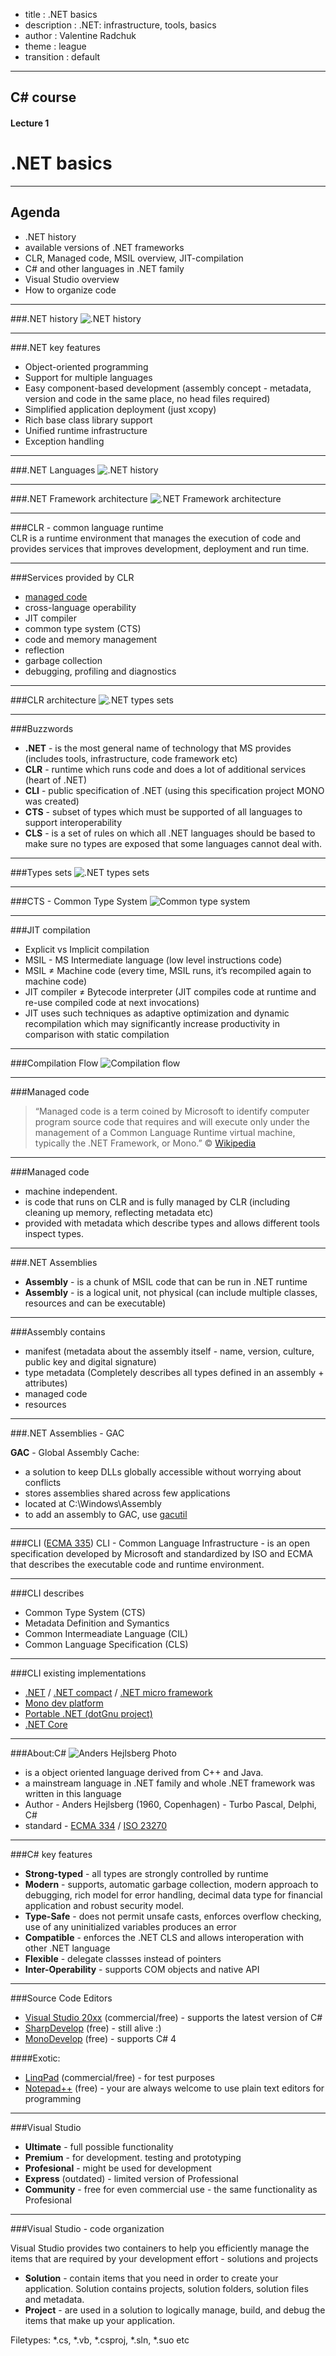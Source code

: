 - title : .NET basics
- description : .NET: infrastructure, tools, basics
- author : Valentine Radchuk
- theme : league
- transition : default

***
## C# course
#### Lecture 1
# .NET basics

***
## Agenda
- .NET history
- available versions of .NET frameworks 
- CLR, Managed code, MSIL overview, JIT-compilation
- C# and other languages in .NET family
- Visual Studio overview
- How to organize code

***
###.NET history
![.NET history](images/dotNet_history.png)

***
###.NET key features
- Object-oriented programming
- Support for multiple languages
- Easy component-based development (assembly concept - metadata, version and code in the same place, no head files required)
- Simplified application deployment (just xcopy)
- Rich base class library support
- Unified runtime infrastructure
- Exception handling

---
###.NET Languages
![.NET history](images/LangCloud.png)

***
###.NET Framework architecture
![.NET Framework architecture](images/dotNet_FW_architecture.png)

***
###CLR - common language runtime   
 CLR is a runtime environment that manages the execution of code and provides services that improves development, deployment and run time.

---
###Services provided by CLR   
- <a href="https://msdn.microsoft.com/en-us/library/windows/desktop/bb318664%28v=vs.85%29.aspx">managed code</a>
- cross-language operability
- JIT compiler
- common type system (CTS)
- code and memory management
- reflection
- garbage collection
- debugging, profiling and diagnostics

---
###CLR architecture
![.NET types sets](images/CLR_Architecture.png)

***
###Buzzwords

- **.NET** - is the most general name of technology that MS provides (includes tools, infrastructure, code framework etc)
- **CLR** - runtime which runs code and does a lot of additional services (heart of .NET)
- **CLI** - public specification of .NET (using this specification project MONO was created)
- **CTS** - subset of types which must be supported of all languages to support interoperability
- **CLS** - is a set of rules on which all .NET languages should be based to make sure no types are exposed that some languages cannot deal with.

---
###Types sets
![.NET types sets](images/buzzwords.png)

---
###CTS - Common Type System
![Common type system](images/CTS.png)

***
###JIT compilation
- Explicit vs Implicit compilation
- MSIL - MS Intermediate language (low level instructions code)
- MSIL ≠ Machine code (every time, MSIL runs, it’s recompiled again to machine code)
- JIT compiler ≠ Bytecode interpreter (JIT compiles code at runtime and re-use compiled code at next invocations)
- JIT uses such techniques as adaptive optimization and dynamic recompilation which may significantly increase productivity in comparison with static compilation

---
###Compilation Flow
![Compilation flow](images/CompillationFlow.png)

***
###Managed code

>“Managed code is a term coined by Microsoft to identify computer program source code that requires and will execute only under 
>the management of a Common Language Runtime virtual machine, typically the .NET Framework, or Mono.” 
>© <a href="www.wikipedia.org">Wikipedia</a>   

---
###Managed code
 - machine independent.
 - is code that runs on CLR and is fully managed by CLR (including cleaning up memory, reflecting metadata etc)
 - provided with metadata which describe types and allows different tools inspect types.

***
###.NET Assemblies
- **Assembly** - is a chunk of MSIL code that can be run in .NET runtime
- **Assembly** - is a logical unit, not physical (can include multiple classes, resources and can be executable)   

---
###Assembly contains 
- manifest (metadata about the assembly itself - name, version, culture, public key and digital signature)
- type metadata (Completely describes all types defined in an assembly + attributes)
- managed code
- resources   

---
###.NET Assemblies - GAC

**GAC** - Global Assembly Cache:
- a solution to keep DLLs globally accessible without worrying about conflicts   
- stores assemblies shared across few applications
- located at C:\Windows\Assembly
- to add an assembly to GAC, use <a href="https://msdn.microsoft.com/en-us/library/ex0ss12c%28v=vs.110%29.aspx">gacutil</a>

***
###CLI (<a href="http://www.ecma-international.org/publications/standards/Ecma-335.htm">ECMA 335</a>)
CLI - Common Language Infrastructure - is an open specification developed by Microsoft and standardized by ISO and ECMA that describes the executable code and runtime environment.

---
###CLI describes
- Common Type System (CTS)
- Metadata Definition and Symantics
- Common Intermeadiate Language (CIL)
- Common Language Specification (CLS)

---
###CLI existing implementations
- <a href="https://github.com/Microsoft/dotnet">.NET</a> / <a href="https://msdn.microsoft.com/en-us/library/f44bbwa1%28v=vs.90%29.aspx">.NET compact</a> / <a href="https://netmf.codeplex.com/">.NET micro framework</a>
- <a href="http://www.mono-project.com/">Mono dev platform</a>
- <a href="http://www.gnu.org/software/dotgnu/">Portable .NET (dotGnu project)</a>
- <a href="https://github.com/dotnet/core">.NET Core</a>

***
###About:C#
![Anders Hejlsberg Photo](images/AndersHejlsberg.png)

- is a object oriented language derived from C++ and Java.
- a mainstream language in .NET family and whole .NET framework was written in this language  
- Author - Anders Hejlsberg (1960, Copenhagen) - Turbo Pascal, Delphi, C#    
- standard  - <a href="http://www.ecma-international.org/publications/standards/Ecma-334.htm">ECMA 334</a> / <a href="http://www.iso.org/iso/catalogue_detail.htm?csnumber=36768">ISO 23270</a>    

---
###C# key features

- **Strong-typed** - all types are strongly controlled by runtime
- **Modern** -  supports, automatic garbage collection, modern approach to debugging, rich model for error handling, decimal data type for financial application and robust security model.
- **Type-Safe** - does not permit unsafe casts, enforces overflow checking, use of any uninitialized variables produces an error
- **Compatible** - enforces the .NET CLS and allows interoperation with other .NET language
- **Flexible** - delegate classses instead of pointers
- **Inter-Operability** - supports COM objects and native API

***
###Source Code Editors
- <a href="https://www.visualstudio.com/">Visual Studio 20xx</a> (commercial/free) - supports the latest version of C#
- <a href = "http://www.icsharpcode.net/">SharpDevelop</a> (free) - still alive :)
- <a href="http://www.monodevelop.com/">MonoDevelop</a> (free) - supports C# 4   
   

####Exotic:
- <a href="https://www.linqpad.net/">LinqPad</a> (commercial/free) - for test purposes
- <a href="https://notepad-plus-plus.org/">Notepad++</a> (free) - your are always welcome to use plain text editors for programming

---
###Visual Studio
- **Ultimate** - full possible functionality
- **Premium** - for development. testing and prototyping
- **Profesional** - might be used for development
- **Express** (outdated) - limited version of Professional
- **Community** - free for even commercial use - the same functionality as Profesional

---
###Visual Studio - code organization

Visual Studio provides two containers to help you efficiently manage the items that are required by your development effort - solutions and projects   

- **Solution** - contain items that you need in order to create your application. Solution contains projects, solution folders, solution files and metadata.
- **Project** - are used in a solution to logically manage, build, and debug the items that make up your application.   

Filetypes: *.cs, *.vb, *.csproj, *.sln, *.suo etc
